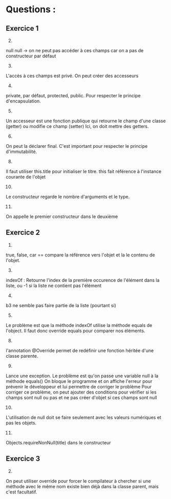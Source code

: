 # Questions :

## Exercice 1
2. 
null null -> on ne peut pas accéder à ces champs car on a pas de constructeur par défaut

3. 
L'accès à ces champs est privé. On peut créer des accesseurs

4. 
private, par défaut, protected, public.
Pour respecter le principe d'encapsulation.

5.
Un accesseur est une fonction publique qui retourne le champ d'une classe (getter) ou modifie ce champ (setter)
Ici, on doit mettre des getters.

6.
On peut la déclarer final. C'est important pour respecter le principe d'immutabilité.

8.
Il faut utiliser this.title pour initialiser le titre. this fait référence à l'instance courante de l'objet

10.
Le constructeur regarde le nombre d'arguments et le type.

11.
On appelle le premier constructeur dans le deuxième

## Exercice 2

1.
true, false, car == compare la référence vers l'objet et la le contenu de l'objet.

3. 
indexOf :
Retourne l'index de la première occurence de l'élément dans la liste, ou -1 si la liste ne contient pas l'élément

4.
b3 ne semble pas faire partie de la liste (pourtant si)

5. 
Le problème est que la méthode indexOf utilise la méthode equals de l'object. Il faut donc override equals pour comparer nos éléments.

8.
l'annotation @Override permet de redéfinir une fonction héritée d'une classe parente.

9.
Lance une exception.
Le problème est qu'on passe une variable null à la méthode equals()
On bloque le programme et on affiche l'erreur pour prévenir le développeur et lui permettre de corriger le problème
Pour corriger ce problème, on peut ajouter des conditions pour vérifier si les champs sont null ou pas et ne pas créer d'objet si ces champs sont null

10.
L'utilisation de null doit se faire seulement avec les valeurs numériques et pas les objets.

11.
Objects.requireNonNull(title) dans le constructeur

## Exercice 3

2.
On peut utiliser override pour forcer le compilateur à chercher si une méthode avec le même nom existe bien déjà dans la classe parent, mais c'est facultatif.